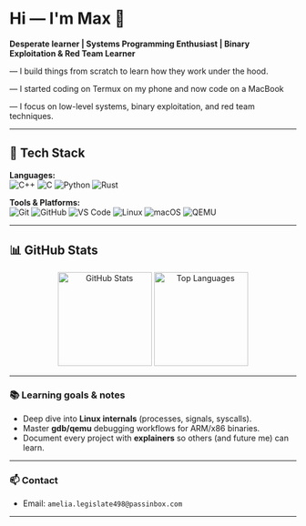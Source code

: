 # Hi — I'm Max 👋

**Desperate learner | Systems Programming Enthusiast | Binary Exploitation & Red Team Learner**

— I build things from scratch to learn how they work under the hood.

— I started coding on Termux on my phone and now code on a MacBook

— I focus on low-level systems, binary exploitation, and red team techniques.

---

## 🧰 Tech Stack

**Languages:**  
![C++](https://img.shields.io/badge/C++-00599C?logo=c%2B%2B&logoColor=white)
![C](https://img.shields.io/badge/C-A8B9CC?logo=c&logoColor=black)
![Python](https://img.shields.io/badge/Python-3776AB?logo=python&logoColor=white)
![Rust](https://img.shields.io/badge/Rust-000000?logo=rust&logoColor=white)

**Tools & Platforms:**  
![Git](https://img.shields.io/badge/Git-F05032?logo=git&logoColor=white)
![GitHub](https://img.shields.io/badge/GitHub-181717?logo=github&logoColor=white)
![VS Code](https://img.shields.io/badge/VS_Code-007ACC?logo=visualstudiocode&logoColor=white)
![Linux](https://img.shields.io/badge/Linux-FCC624?logo=linux&logoColor=black)
![macOS](https://img.shields.io/badge/macOS-000000?logo=apple&logoColor=white)
![QEMU](https://img.shields.io/badge/QEMU-FF6600?logo=qemu&logoColor=white)

---

## 📊 GitHub Stats

<p align="center">
  <img src="https://github-readme-stats.vercel.app/api?username=Max00009&show_icons=true&theme=tokyonight" alt="GitHub Stats" height="165"/>
  <img src="https://github-readme-stats.vercel.app/api/top-langs/?username=Max00009&layout=compact&theme=tokyonight" alt="Top Languages" height="165"/>
</p>


---


### 📚 Learning goals & notes
- Deep dive into **Linux internals** (processes, signals, syscalls).  
- Master **gdb/qemu** debugging workflows for ARM/x86 binaries.  
- Document every project with **explainers** so others (and future me) can learn.

---

### 📫 Contact
- Email: `amelia.legislate498@passinbox.com`  

---
